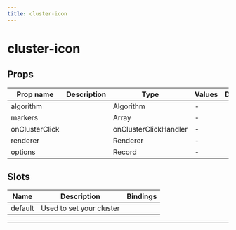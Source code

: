 ```yaml
---
title: cluster-icon
---
```


  # cluster-icon

  
  
  
  
  
  
  
  
  

  
## Props

  | Prop name     | Description | Type      | Values      | Default     |
  | ------------- | ----------- | --------- | ----------- | ----------- |
  | algorithm |  | Algorithm | - |  |
| markers |  | Array | - |  |
| onClusterClick |  | onClusterClickHandler | - |  |
| renderer |  | Renderer | - |  |
| options |  | Record | - |  |

  
  
  
  
## Slots

  | Name          | Description  | Bindings |
  | ------------- | ------------ | -------- |
  | default | Used to set your cluster |  |

  ---


  
  